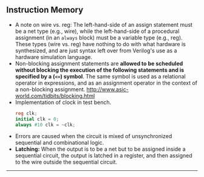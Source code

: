 ## Instruction Memory

- A note on wire vs. reg: The left-hand-side of an assign statement must be a net type (e.g., wire), while the left-hand-side of a procedural assignment (in an `always` block) must be a variable type (e.g., reg). These types (wire vs. reg) have nothing to do with what hardware is synthesized, and are just syntax left over from Verilog's use as a hardware simulation language. 
- Non-blocking assignment statements are **allowed to be scheduled without blocking the execution of the following statements and is specified by a (`<=`) symbol**. The same symbol is used as a relational operator in expressions, and as an assignment operator in the context of a non-blocking assignment. http://www.asic-world.com/tidbits/blocking.html
- Implementation of clock in test bench.
	```verilog
	reg clk;
	initial clk = 0;
	always #10 clk = ~clk;
  ```
- Errors are caused when the circuit is mixed of unsynchronized sequential and combinational logic.
- **Latching:** When the output is to be a net but to be assigned inside a sequential circuit, the output is latched in a register, and then assigned to the wire outside the sequential circuit.
---
